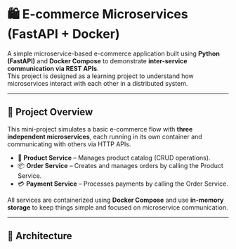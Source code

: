 

# 🛍️ E-commerce Microservices (FastAPI + Docker)

A simple microservice-based e-commerce application built using **Python (FastAPI)** and **Docker Compose** to demonstrate **inter-service communication via REST APIs**.  
This project is designed as a learning project to understand how microservices interact with each other in a distributed system.

---

## 📜 Project Overview

This mini-project simulates a basic e-commerce flow with **three independent microservices**, each running in its own container and communicating with others via HTTP APIs.

- 🛒 **Product Service** – Manages product catalog (CRUD operations).
- 📦 **Order Service** – Creates and manages orders by calling the Product Service.
- 💳 **Payment Service** – Processes payments by calling the Order Service.

All services are containerized using **Docker Compose** and use **in-memory storage** to keep things simple and focused on microservice communication.

---

## 🧱 Architecture

